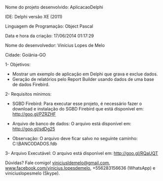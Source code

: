 Nome do projeto desenvolvido: AplicacaoDelphi

IDE: Delphi versão XE (2011)

Linguagem de Programação: Object Pascal

Data e hora da criação: 17/06/2014 01:17:29

Nome do desenvolvedor: Vinícius Lopes de Melo

Cidade: Goiânia-GO

1- Objetivos: 
  - Mostrar um exemplo de aplicação em Delphi que grava e exclue dados. 
  - Geração de relatórios pelo Report Builder usando dados de uma base de dados Firebird.

2- Requisitos mínimos:
* SGBD Firebird: Para executar esse projeto, é necessário fazer o download e instalação do SGBD Firebird que está disponível em: http://goo.gl/PZRZHF

* Arquivo de banco de dados: O arquivo está disponível em: http://goo.gl/sdDg25
* Observação: O arquivo deve ficar salvo no seguinte caminho: C:\BANCODADOS.fdb

3- Arquivo Executável: O arquivo está disponível em:
http://goo.gl/RQaUQT

Dúvidas? Fale comigo! viniciusldemelo@gmail.com, www.facebook.com/vinicius.lopesdemelo, +556283156636 (WhatsApp) e viniciuslopesmelo (Skype).

